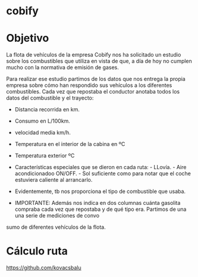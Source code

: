 # cobify

# Objetivo
La flota de vehículos de la empresa Cobify nos ha solicitado un estudio sobre los combustibles que utiliza en vista de que, a día de hoy no cumplen mucho con la normativa de emisión de gases.

Para realizar ese estudio partimos de los datos que nos entrega la propia empresa sobre cómo han respondido sus  vehículos a los diferentes combustibles. Cada vez que repostaba el conductor anotaba todos los datos del combustible y el trayecto:

- Distancia recorrida en km.
- Consumo en L/100km.
- velocidad media km/h.
- Temperatura en el interior de la cabina en ºC
- Temperatura exterior ºC
- Características especiales que se dieron en cada ruta:
        - LLovía.
        - Aire acondicionadoo ON/OFF.
        - Sol suficiente como para notar que el coche estuviera caliente al arrancarlo.
- Evidentemente, tb nos proporciona el tipo de combustible que usaba.

- IMPORTANTE: Además nos indica en dos columnas cuánta gasolita compraba cada vez que repostaba y de qué tipo era.
Partimos de una una serie de mediciones de convo

sumo de diferentes vehículos de la flota.

# Cálculo ruta

https://github.com/kovacsbalu